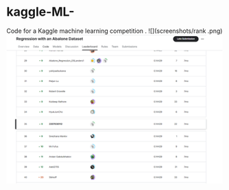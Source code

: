 # kaggle-ML-
Code for a Kaggle machine learning competition .
![](screenshots/rank .png)
![](screenshots/score.png)

